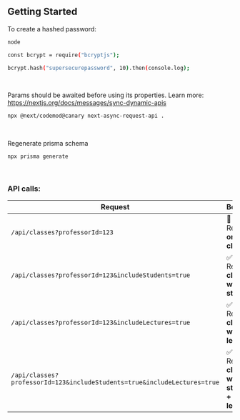 ## Getting Started

To create a hashed password:

```bash
node

const bcrypt = require("bcryptjs");

bcrypt.hash("supersecurepassword", 10).then(console.log);
```
<br />

Params should be awaited before using its properties. Learn more: https://nextjs.org/docs/messages/sync-dynamic-apis

```bash
npx @next/codemod@canary next-async-request-api .
```

<br />

Regenerate prisma schema

```bash
npx prisma generate
```
<br />

### API calls:

| Request | Behavior |
|---------|----------|
| `/api/classes?professorId=123` | 🚀 Returns **only classes** |
| `/api/classes?professorId=123&includeStudents=true` | ✅ Returns **classes with students** |
| `/api/classes?professorId=123&includeLectures=true` | ✅ Returns **classes with lectures** |
| `/api/classes?professorId=123&includeStudents=true&includeLectures=true` | ✅ Returns **classes with students + lectures** |
